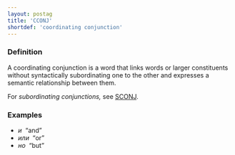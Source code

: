 ```yaml
---
layout: postag
title: 'CCONJ'
shortdef: 'coordinating conjunction'
---
```


### Definition

A coordinating conjunction is a word that links words or larger
constituents without syntactically subordinating one to the other and
expresses a semantic relationship between them.

For _subordinating conjunctions,_ see [SCONJ]().

### Examples

- _и&nbsp;_ “and”
- _или&nbsp;_ “or”
- _но&nbsp;_ “but”
